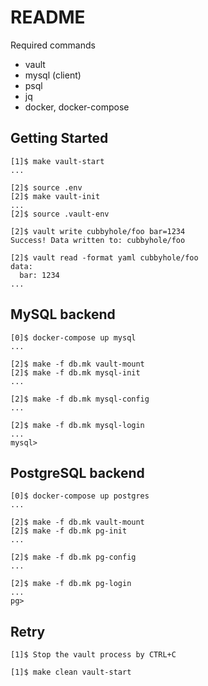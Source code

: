 # README

Required commands
* vault
* mysql (client)
* psql
* jq
* docker, docker-compose


## Getting Started
```
[1]$ make vault-start
...

[2]$ source .env
[2]$ make vault-init
...
[2]$ source .vault-env

[2]$ vault write cubbyhole/foo bar=1234
Success! Data written to: cubbyhole/foo

[2]$ vault read -format yaml cubbyhole/foo
data:
  bar: 1234
...
```

## MySQL backend
```
[0]$ docker-compose up mysql
...

[2]$ make -f db.mk vault-mount
[2]$ make -f db.mk mysql-init
...

[2]$ make -f db.mk mysql-config
...

[2]$ make -f db.mk mysql-login
...
mysql>
```

## PostgreSQL backend
```
[0]$ docker-compose up postgres
...

[2]$ make -f db.mk vault-mount
[2]$ make -f db.mk pg-init
...

[2]$ make -f db.mk pg-config
...

[2]$ make -f db.mk pg-login
...
pg>
```

## Retry
```
[1]$ Stop the vault process by CTRL+C

[1]$ make clean vault-start
```

